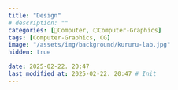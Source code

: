 ```yaml
---
title: "Design"
# description: ""
categories: [💫Computer, 🌕Computer-Graphics]
tags: [Computer-Graphics, CG]
image: "/assets/img/background/kururu-lab.jpg"
hidden: true

date: 2025-02-22. 20:47
last_modified_at: 2025-02-22. 20:47 # Init
---
```

